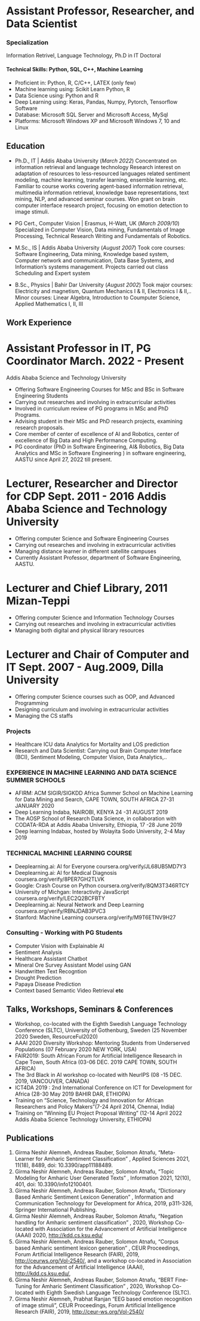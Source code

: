 # Assistant Professor, Researcher, and  Data Scientist

### Specialization
Information Retrivel, Language Technology, Ph.D in IT Doctoral

#### Technical Skills: Python, SQL, C++, Machine Learning
- Proficient in: Python, R, C/C++, LATEX (only few)
- Machine learning using: Scikit Learn Python, R
- Data Science using: Python and R
- Deep Learning using: Keras, Pandas, Numpy, Pytorch, Tensorflow Software
- Database: Microsoft SQL Server and Microsoft Access, MySql
- Platforms: Microsoft Windows XP and Microsoft Windows 7, 10 and Linux

## Education
- Ph.D., IT | Addis Ababa University (_March 2022_)
  Concentrated on information retrieval and language technology
  Research interest on adaptation of resources to less-resourced languages related sentiment modeling, machine learning, transfer learning, ensemble learning, etc.
  Familiar to course works covering agent-based information retrieval, multimedia information retrieval, knowledge base representations, text mining, NLP, and advanced seminar courses.
  Won grant on brain computer interface research project, focusing on emotion detection to image stimuli.

- PG Cert., Computer Vision | Erasmus, H-Watt, UK (_March 2009/10_)
  Specialized in Computer Vision, Data mining, Fundamentals of Image Processing, Technical Research Writing and Fundamentals of Robotics.          		
- M.Sc., IS	| Addis Ababa University (_August 2007_)
  Took core courses: Software Engineering, Data mining, Knowledge based system, Computer network and communication, Data Base Systems, and Information’s systems management.
  Projects carried out class Scheduling and Expert system 
             		
- B.Sc., Physics | Bahir Dar University (_August 2002_)
Took major courses: Electricity and magnetism, Quantum Mechanics I & II, Electronics I & II,..
Minor courses: Linear Algebra, Introduction to Coumputer Science, Applied Mathematics I, II, III
## Work Experience
# Assistant Professor in IT, PG Coordinator	March. 2022 - Present 
Addis Ababa Science and Technology University
- Offering Software Engineering Courses for MSc and BSc in Software Engineering Students
- Carrying out researches and involving in extracurricular activities
- Involved in curriculum review of PG programs in MSc and PhD Programs.
- Advising student in their MSc and PhD research projects, examining research proposals.
- Core member of center of excellence of AI and Robotics, center of excellence of Big Data and High Performance Computing.
- PG coordinator (PhD in Software Engineering, AI& Robotics, Big Data Analytics  and MSc in Software Engineering ) in software engineering, AASTU since April 27, 2022 till present.
# Lecturer, Researcher and Director for CDP	Sept. 2011 - 2016 Addis Ababa Science and Technology University
- Offering computer Science and Software Engineering Courses
- Carrying out researches and involving in extracurricular activities
- Managing distance learner in different satellite campuses
- Currently Assistant Professor, department of Software Engineering, AASTU.
# Lecturer and Chief Library, 2011 Mizan-Teppi
- Offering computer Science and Information Technology Courses
- Carrying out researches and involving in extracurricular activities
- Managing both digital and physical library resources
# Lecturer and Chair of Computer and IT	Sept. 2007 - Aug.2009, Dilla University
- Offering computer Science courses such as OOP, and Advanced Programming
- Designing curriculum and involving in extracurricular activities
- Managing the CS staffs
### Projects
- Healthcare ICU data Analytics for Mortality and LOS prediction
- Research and Data Scientist: Carrying out Brain Computer Interface (BCI), Sentiment Modeling, Computer Vision, Data Analytics,..
### EXPERIENCE IN MACHINE LEARNING AND DATA SCIENCE SUMMER SCHOOLS
- AFIRM: ACM SIGIR/SIGKDD Africa Summer School  on  Machine Learning for Data Mining and Search, CAPE TOWN, SOUTH AFRICA 27-31  JANUARY  2020
- Deep  Learning  Indaba,  NAIROBI,  KENYA	24 -31  AUGUST  2019
- The AOSP School of Research Data Science, in collaboration with CODATA-RDA at Addis Ababa University, Ethiopia, 17 -28 June 2019
- Deep learning Indabax, hosted by Wolayita Sodo University, 2-4 May 2019 
### TECHNICAL   MACHINE   LEARNING   COURSE
- Deeplearning.ai: AI for Everyone	coursera.org/verify/JL68UB5MD7Y3
- Deeplearning.ai: AI for Medical Diagnosis  coursera.org/verify/8PER7GH2TLVK
- Google: Crash Course on Python coursera.org/verify/8QM3T346RTCY
- University of Michgan: Interactivity JavaScript	coursera.org/verify/LEC2Q2BCFBTY
- Deeplearning.ai: Neural Network and Deep Learning coursera.org/verify/RBNJDAB3PVC3
- Stanford: Machine Learning coursera.org/verify/M9T6ETNV9H27
### Consulting - Working with PG Students
- Computer Vision with Explainable AI 
- Sentiment Analysis 
- Healthcare Assistant Chatbot
- Mineral Ore Survey Assistant Model using GAN
- Handwritten Text Recogntion
- Drought Prediction
- Papaya Disease Prediction
- Context based Semantic Video Retrieval
****etc****
## Talks, Workshops, Seminars & Conferences
- Workshop, co-located with the Eighth Swedish Language Technology Conference (SLTC), University of Gothenburg, Sweden (25 November 2020 Sweden, ResourceFul2020)
- AAAI 2020 Diversity Workshop: Mentoring Students from Underserved Populations (07 February 2020 NEW YORK, USA)
- FAIR2019: South African Forum for Artificial Intelligence Research in Cape Town, South Africa (03-06 DEC. 2019 CAPE TOWN, SOUTH AFRICA)
- The 3rd Black in AI workshop co-located with NeurIPS (08 -15 DEC.  2019, VANCOUVER, CANADA)
- ICT4DA 2019 : 2nd International Conference on ICT for Development for Africa (28-30 May 2019 BAHIR DAR, ETHIOPA)
- Training on “Science, Technology and Innovation for African Researchers and Policy Makers”(7-24 April 2014, Chennai, India)
- Training on “Winning EU Project Proposal Writing” (12-14 April 2022 Addis Ababa Science Technology University, ETHIOPA) 
## Publications
1. Girma Neshir Alemneh, Andreas Rauber, Solomon Atnafu, “Meta-Learner for Amharic Sentiment Classification” , Applied Sciences 2021, 11(18), 8489, doi: 10.3390/app11188489.
2.	Girma Neshir Alemneh, Andreas Rauber, Solomon Atnafu, “Topic Modeling for Amharic User Generated Texts” , Information 2021, 12(10), 401, doi: 10.3390/info12100401.
3.	Girma Neshir Alemneh, Andreas Rauber, Solomon Atnafu, “Dictionary Based Amharic Sentiment Lexicon Generation” , Information and Communication Technology for Development for Africa, 2019, p311-326, Springer International Publishing.
4.	Girma Neshir Alemneh, Andreas Rauber, Solomon Atnafu, “Negation handling for Amharic sentiment classification” , 2020, Workshop Co-located with Association for the Advancement of Artificial Intelligence (AAAI) 2020, http://kdd.cs.ksu.edu/
5.	Girma Neshir Alemneh, Andreas Rauber, Solomon Atnafu, “Corpus based Amharic sentiment lexicon generation” , CEUR Proceedings, Forum Artificial Intelligence Research (FAIR), 2019, http://ceurws.org/Vol-2540/, and a workshop co-located in Association for the Advancement of Artificial Intelligence (AAAI), http://kdd.cs.ksu.edu/,
6.	Girma Neshir Alemneh, Andreas Rauber, Solomon Atnafu, “BERT Fine-Tuning for Amharic Sentiment Classification” , 2020, Workshop Co-located with Eighth Swedish Language Technology Conference (SLTC).
7.	Girma Neshir Alemneh, Prabhat Ranjan “EEG based emotion recognition of image stimuli”, CEUR Proceedings, Forum Artificial Intelligence Research (FAIR),
2019, http://ceur-ws.org/Vol-2540/

